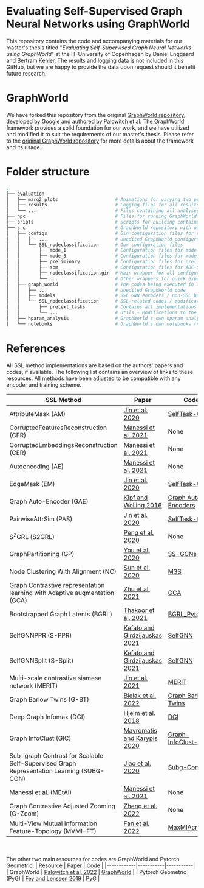 # Evaluating Self-Supervised Graph Neural Networks using GraphWorld

This repository contains the code and accompanying materials for our master's thesis titled "_Evaluating Self-Supervised Graph Neural Networks using GraphWorld_" at the IT-University of Copenhagen by Daniel Enggaard and Bertram Kehler.
The results and logging data is not included in this GitHub, but we are happy to provide the data upon request should it benefit future research.

# GraphWorld
We have forked this repository from the original [GraphWorld repository]([link-to-google-repo](https://github.com/google-research/graphworld)), developed by Google and authored by Palowitch et al. The GraphWorld framework provides a solid foundation for our work, and we have utilized and modified it to suit the requirements of our master's thesis. Please refer to the [original GraphWorld repository](https://github.com/google-research/graphworld) for more details about the framework and its usage.


# Folder structure

````bash
.
├── evaluation
│   ├── marg2_plots                     # Animations for varying two properties
│   ├── results                         # Logging files for all results (git-ignored)
│   └── ...                             # Files containing all analyses/plots
├── hpc                                 # Files for running GraphWorld on HPC
├── sripts                              # Scripts for building containers and running GraphWorld
├── src                                 # GraphWorld repository with our modifications
│   ├── configs                         # Gin configuration files for running GraphWorld
│   │   ├── ...                         # Unedited GraphWorld configuration files
│   │   └── SSL_nodeclassification      # Our configuration files                     
│   │       ├── mode_1                  # Configuration files for mode 1
│   │       ├── mode_3                  # Configuration files for mode 2/3
│   │       ├── preliminary             # Configuration files for preliminary experiments
│   │       ├── sbm                     # Configuration files for ADC-SBM generator
│   │       ├── nodeclassification.gin  # Main wrapper for all configuration files
│   │       └── ...                     # Other wrappers for quick experimentation
│   ├── graph_world                     # The codes being executed in a GraphWorld pipeline
│   │   ├── ...                         # Unedited GraphWorld code
│   │   ├── models                      # SSL GNN encoders / non-SSL baselines
│   │   └── SSL_nodeclassification      # SSL-related codes / modifications
│   │       ├── pretext_tasks           # Contains all implementations of the graph SSL methods
│   │       └── ...                     # Utils + Modifications to the GraphWorld pipeline
│   ├── hparam_analysis                 # GraphWorld's own hparam analysis (not used by us)
│   └── notebooks                       # GraphWorld's own notebooks (not used by us)
````
# References
All SSL method implementations are based on the authors' papers and codes, if available. The following list contains an overview of links to these resources. All methods have been adjusted to be compatible with any encoder and training scheme.

| SSL Method | Paper | Code |
|------------|-----------|-----------|
| AttributeMask (AM)   | [Jin et al. 2020](https://arxiv.org/abs/2006.10141) | [SelfTask-GNN](https://github.com/ChandlerBang/SelfTask-GNN) |
| CorruptedFeaturesReconstruction (CFR)   | [Manessi et al. 2021](https://arxiv.org/abs/2011.07267) | None |
| CorruptedEmbeddingsReconstruction (CER)   | [Manessi et al. 2021](https://arxiv.org/abs/2011.07267) | None |
| Autoencoding (AE)   | [Manessi et al. 2021](https://arxiv.org/abs/2011.07267) | None |
| EdgeMask (EM)   | [Jin et al. 2020](https://arxiv.org/abs/2006.10141) | [SelfTask-GNN](https://github.com/ChandlerBang/SelfTask-GNN) |
| Graph Auto-Encoder (GAE)   | [Kipf and Welling 2016](https://arxiv.org/abs/1611.07308) | [Graph Auto-Encoders](https://github.com/tkipf/gae) |
| PairwiseAttrSim (PAS)   | [Jin et al. 2020](https://arxiv.org/abs/2006.10141) | [SelfTask-GNN](https://github.com/ChandlerBang/SelfTask-GNN) |
| S<sup>2</sup>GRL (S2GRL)   | [Peng et al. 2020](https://arxiv.org/abs/2003.01604) | None |
| GraphPartitioning (GP)   | [You et al. 2020](https://arxiv.org/abs/2006.09136) | [SS-GCNs](https://github.com/Shen-Lab/SS-GCNs) |
| Node Clustering With Alignment (NC)   | [Sun et al. 2020](https://arxiv.org/abs/1902.11038) | [M3S](https://github.com/datake/M3S) |
| Graph Contrastive representation learning with Adaptive augmentation (GCA)   | [Zhu et al. 2021](https://arxiv.org/abs/2010.14945) | [GCA](https://github.com/CRIPAC-DIG/GCA) |
| Bootstrapped Graph Latents (BGRL)   | [Thakoor et al. 2021](https://arxiv.org/abs/2102.06514) | [BGRL_Pytorch](https://github.com/Namkyeong/BGRL_Pytorch) |
| SelfGNNPPR (S-PPR)   | [Kefato and Girdzijauskas 2021](https://arxiv.org/abs/2103.14958) | [SelfGNN](https://github.com/zekarias-tilahun/SelfGNN) |
| SelfGNNSplit (S-Split)   | [Kefato and Girdzijauskas 2021](https://arxiv.org/abs/2103.14958) | [SelfGNN](https://github.com/zekarias-tilahun/SelfGNN) |
| Multi-scale contrastive siamese network (MERIT)   | [Jin et al. 2021](https://arxiv.org/abs/2105.05682) | [MERIT](https://github.com/GRAND-Lab/MERIT) |
| Graph Barlow Twins (G-BT)  | [Bielak et al. 2022](https://arxiv.org/abs/2106.02466) | [Graph Barlow Twins](https://github.com/pbielak/graph-barlow-twins) |
| Deep Graph Infomax (DGI)  | [Hjelm et al. 2018](https://arxiv.org/abs/1808.06670) | [DGI](https://github.com/PetarV-/DGI) |
| Graph InfoClust (GIC)  | [Mavromatis and Karypis 2020](https://arxiv.org/abs/2009.06946) | [Graph-InfoClust-GIC](https://github.com/cmavro/Graph-InfoClust-GIC) |
| Sub-graph Contrast for Scalable Self-Supervised Graph Representation Learning (SUBG-CON)  | [Jiao et al. 2020](https://arxiv.org/abs/2009.10273) | [Subg-Con](https://github.com/yzjiao/Subg-Con) |
| Manessi et al. (MEtAl)  | [Manessi et al. 2021](https://arxiv.org/abs/2011.07267) | None |
| Graph Contrastive Adjusted Zooming (G-Zoom) | [Zheng et al. 2022](https://arxiv.org/abs/2111.10698) | None |
| Multi-View Mutual Information Feature-Topology (MVMI-FT) | [Fan et al. 2022](https://arxiv.org/abs/2105.06715) | [MaxMIAcrossFT](https://github.com/xiaolongo/MaxMIAcrossFT) |


<br><br>
The other two main resources for codes are GraphWorld and Pytorch Geometric:
| Resource | Paper | Code |
|------------|-----------|-----------|
| GraphWorld   | [Palowitch et al. 2022](https://arxiv.org/abs/2203.00112) | [GraphWorld](https://github.com/google-research/graphworld) |
| Pytorch Geometric (PyG)   | [Fey and Lenssen 2019](https://arxiv.org/abs/1903.02428) | [PyG](https://github.com/pyg-team/pytorch_geometric) |